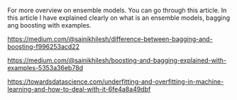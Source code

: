 For more overview on ensemble models. You can go through this article. In this article I have explained clearly on what is an ensemble models, bagging ang boosting with examples. 

https://medium.com/@sainikhilesh/difference-between-bagging-and-boosting-f996253acd22

https://medium.com/@sainikhilesh/boosting-and-bagging-explained-with-examples-5353a36eb78d

https://towardsdatascience.com/underfitting-and-overfitting-in-machine-learning-and-how-to-deal-with-it-6fe4a8a49dbf
